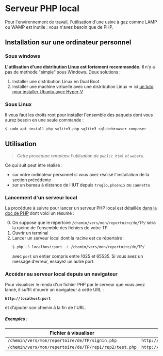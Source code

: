 Serveur PHP local
=================

Pour l'environnement de travail, l'utilisation d'une usine à gaz comme LAMP ou WAMP est inutile : vous n'avez besoin que de PHP.

Installation sur une ordinateur personnel
-----------------------------------------

### Sous windows

**L'utilisation d'une distribution Linux est fortement recommandée.** Il n'y a pas de méthode "simple" sous Windows. Deux solutions :

1. Installer une distribution Linux en Dual Boot
2. Installer une machine virtuelle avec une distribution Linux => ici [un tuto pour installer Ubuntu avec Hyper-V](https://www.windowscentral.com/how-run-linux-distros-windows-10-using-hyper-v)

### Sous Linux

Il vous faut les droits root pour installer l'ensemble des paquets dont vous aurez besoin en une seule commande :
```bash
$ sudo apt install php sqlite3 php-sqlite3 sqlitebrowser composer
```

Utilisation
-----------

> *Cette procédure remplace l'utilisation de `public_html` et `webetu`.*

Ce qui suit peut être réalisé :

- sur votre ordinateur personnel si vous avez réalisé l'installation de la section précédente
- sur un bureau à distance de l'IUT depuis `troglo`, `phoenix` ou `cannette`

### Lancement d'un serveur local

La procédure à suivre pour lancer un serveur PHP local est détaillée [dans la doc de PHP](https://www.php.net/manual/fr/features.commandline.webserver.php) dont voici un résumé :

0. On suppose que le répertoire `/chemin/vers/mon/repertoire/de/TP/` sera la racine de l'ensemble des fichiers de votre TP.
1. Ouvrir un terminal
2. Lancer un serveur local dont la racine est ce répertoire :
	```bash
	$ php -S localhost:port -t /chemin/vers/mon/repertoire/de/TP/
	```
	avec `port` un entier compris entre 1025 et 65535. Si vous avez un message d'erreur, essayez un autre port.

### Accéder au serveur local depuis un navigateur

Pour visualiser le rendu d'un fichier PHP par le serveur que vous avez lancé, il suffit d'ouvrir un navigateur à cette URL :

**`http://localhost:port`**

et d'ajouter son chemin à la fin de l'URL.

##### Exemples :

|                   Fichier à visualiser                 |                      URL                     |
|--------------------------------------------------------|----------------------------------------------|
| `/chemin/vers/mon/repertoire/de/TP/signin.php`         | `http://localhost:port/signin.php`           |
| `/chemin/vers/mon/repertoire/de/TP/rep1/rep2/test.php` | `http://localhost:port/rep1/rep2/signin.php` |
